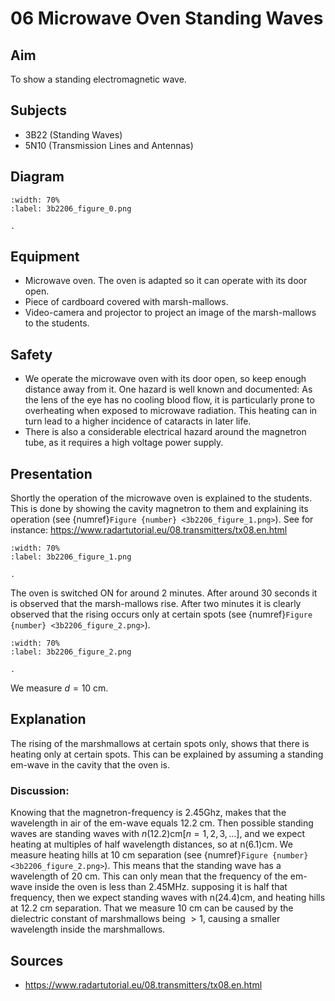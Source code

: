 # 06 Microwave Oven Standing Waves 
    
  
## Aim   
 To show a standing electromagnetic wave.    
  
## Subjects   
* 3B22 (Standing Waves) 
* 5N10 (Transmission Lines and Antennas)   

## Diagram
   
```{figure} figures/figure_0.png  
:width: 70%  
:label: 3b2206_figure_0.png  

. 
```
     
  
## Equipment   
 *  Microwave oven. The oven is adapted so it can operate with its door open. 
 *  Piece of cardboard covered with marsh-mallows. 
 *  Video-camera and projector to project an image of the marsh-mallows to the students.   
  
## Safety   
 
 *  We operate the microwave oven with its door open, so keep enough distance away from it. One hazard is well known and documented: As the lens of the eye has no cooling blood flow, it is particularly prone to overheating when exposed to microwave radiation. This heating can in turn lead to a higher incidence of cataracts in later life. 
 *  There is also a considerable electrical hazard around the magnetron tube, as it requires a high voltage power supply.
      
  
## Presentation   
Shortly the operation of the microwave oven is explained to the students. This is done by showing the cavity magnetron to them and explaining its operation (see {numref}`Figure {number} <3b2206_figure_1.png>`). See for instance: https://www.radartutorial.eu/08.transmitters/tx08.en.html

```{figure} figures/figure_1.png  
:width: 70%  
:label: 3b2206_figure_1.png  

. 
```

The oven is switched ON for around 2 minutes. After around 30 seconds it is observed that the marsh-mallows rise. After two minutes it is clearly observed that the rising occurs only at certain spots (see {numref}`Figure {number} <3b2206_figure_2.png>`).

```{figure} figures/figure_2.png  
:width: 70%  
:label: 3b2206_figure_2.png  

. 
```
 We measure $d =10 \mathrm{~cm}$.   
  
## Explanation   
The rising of the marshmallows at certain spots only, shows that there is heating only at certain spots. This can be explained by assuming a standing em-wave in the cavity that the oven is.

### Discussion:
 Knowing that the magnetron-frequency is $2.45 \mathrm{Ghz}$, makes that the wavelength in air of the em-wave equals $12.2 \mathrm{~cm}$. Then possible standing waves are standing waves with $n(12.2) \mathrm{cm}[n=1,2,3, \ldots]$, and we expect heating at multiples of half wavelength distances, so at $\mathrm{n}(6.1) \mathrm{cm}$. We measure heating hills at $10 \mathrm{~cm}$ separation (see {numref}`Figure {number} <3b2206_figure_2.png>`). This means that the standing wave has a wavelength of $20 \mathrm{~cm}$. This can only mean that the frequency of the em-wave inside the oven is less than $2.45 \mathrm{MHz}$. supposing it is half that frequency, then we expect standing waves with $\mathrm{n}(24.4) \mathrm{cm}$, and heating hills at $12.2 \mathrm{~cm}$ separation. That we measure $10 \mathrm{~cm}$ can be caused by the dielectric constant of marshmallows being $>1$, causing a smaller wavelength inside the marshmallows.     
  
## Sources
 *  https://www.radartutorial.eu/08.transmitters/tx08.en.html  